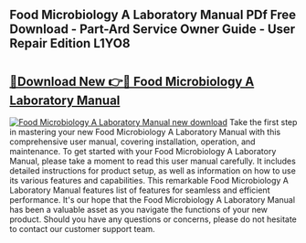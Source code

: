 ## Food Microbiology A Laboratory Manual PDf Free Download - Part-Ard Service Owner Guide - User Repair Edition L1YO8

# <h2><a href="http://bc89420.oget.top/?id=Food+Microbiology+A+Laboratory+Manual">🔗Download New 👉🔴 Food Microbiology A Laboratory Manual</a></h2>

[![Food Microbiology A Laboratory Manual new download](https://i.imgur.com/5g1atiW.png)](http://bc89420.oget.top/?id=Food+Microbiology+A+Laboratory+Manual)
Take the first step in mastering your new Food Microbiology A Laboratory Manual with this comprehensive user manual, covering installation, operation, and maintenance. To get started with your Food Microbiology A Laboratory Manual, please take a moment to read this user manual carefully. It includes detailed instructions for product setup, as well as information on how to use its various features and capabilities. This remarkable Food Microbiology A Laboratory Manual features list of features for seamless and efficient performance. It's our hope that the Food Microbiology A Laboratory Manual has been a valuable asset as you navigate the functions of your new product. Should you have any questions or concerns, please do not hesitate to contact our customer support team.
